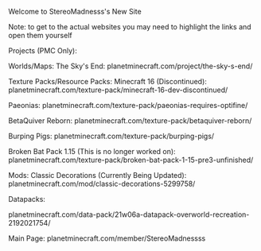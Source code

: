 Welcome to StereoMadnesss's New Site

Note: to get to the actual websites you may need to highlight the links and open them yourself

Projects (PMC Only):

Worlds/Maps:
The Sky's End: planetminecraft.com/project/the-sky-s-end/

Texture Packs/Resource Packs:
Minecraft 16 (Discontinued): planetminecraft.com/texture-pack/minecraft-16-dev-discontinued/

Paeonias: planetminecraft.com/texture-pack/paeonias-requires-optifine/

BetaQuiver Reborn: planetminecraft.com/texture-pack/betaquiver-reborn/

Burping Pigs: planetminecraft.com/texture-pack/burping-pigs/

Broken Bat Pack 1.15 (This is no longer worked on): planetminecraft.com/texture-pack/broken-bat-pack-1-15-pre3-unfinished/

Mods:
Classic Decorations (Currently Being Updated): planetminecraft.com/mod/classic-decorations-5299758/

Datapacks:

planetminecraft.com/data-pack/21w06a-datapack-overworld-recreation-2192021754/

Main Page:
planetminecraft.com/member/StereoMadnessss
